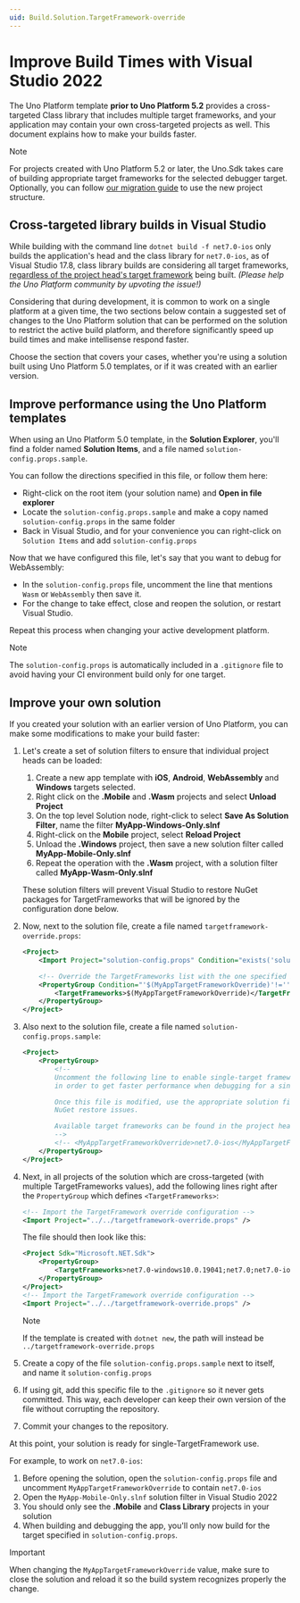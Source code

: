 ```yaml
---
uid: Build.Solution.TargetFramework-override
---
```

# Improve Build Times with Visual Studio 2022

The Uno Platform template **prior to Uno Platform 5.2** provides a cross-targeted Class library that includes multiple target frameworks, and your application may contain your own cross-targeted projects as well. This document explains how to make your builds faster.

> [!NOTE]
> For projects created with Uno Platform 5.2 or later, the Uno.Sdk takes care of building appropriate target frameworks for the selected debugger target. Optionally, you can follow [our migration guide](xref:Uno.Development.MigratingToSingleProject) to use the new project structure.

## Cross-targeted library builds in Visual Studio

While building with the command line `dotnet build -f net7.0-ios` only builds the application's head and the class library for `net7.0-ios`, as of Visual Studio 17.8, class library builds are considering all target frameworks, [regardless of the project head's target framework](https://developercommunity.visualstudio.com/t/Building-a-cross-targeted-project-with-m/651372) being built. _(Please help the Uno Platform community by upvoting the issue!)_

Considering that during development, it is common to work on a single platform at a given time, the two sections below contain a suggested set of changes to the Uno Platform solution that can be performed on the solution to restrict the active build platform, and therefore significantly speed up build times and make intellisense respond faster.

Choose the section that covers your cases, whether you're using a solution built using Uno Platform 5.0 templates, or if it was created with an earlier version.

## Improve performance using the Uno Platform templates

When using an Uno Platform 5.0 template, in the **Solution Explorer**, you'll find a folder named **Solution Items**, and a file named `solution-config.props.sample`.

You can follow the directions specified in this file, or follow them here:

- Right-click on the root item (your solution name) and **Open in file explorer**
- Locate the `solution-config.props.sample` and make a copy named `solution-config.props` in the same folder
- Back in Visual Studio, and for your convenience you can right-click on `Solution Items` and add `solution-config.props`

Now that we have configured this file, let's say that you want to debug for WebAssembly:

- In the `solution-config.props` file, uncomment the line that mentions `Wasm` or `WebAssembly` then save it.
- For the change to take effect, close and reopen the solution, or restart Visual Studio.

Repeat this process when changing your active development platform.

> [!NOTE]
> The `solution-config.props` is automatically included in a `.gitignore` file to avoid having your CI environment build only for one target.

## Improve your own solution

If you created your solution with an earlier version of Uno Platform, you can make some modifications to make your build faster:

1. Let's create a set of solution filters to ensure that individual project heads can be loaded:

    1. Create a new app template with **iOS**, **Android**, **WebAssembly** and **Windows** targets   selected.
    1. Right click on the **.Mobile** and **.Wasm** projects and select **Unload Project**
    1. On the top level Solution node, right-click to select **Save As Solution Filter**, name the    filter **MyApp-Windows-Only.slnf**
    1. Right-click on the **Mobile** project, select **Reload Project**
    1. Unload the **.Windows** project, then save a new solution filter called **MyApp-Mobile-Only.slnf**
    1. Repeat the operation with the **.Wasm** project, with a solution filter called **MyApp-Wasm-Only.slnf**

    These solution filters will prevent Visual Studio to restore NuGet packages for TargetFrameworks that will be ignored by the configuration done below.

1. Now, next to the solution file, create a file named `targetframework-override.props`:

    ```xml
    <Project>
        <Import Project="solution-config.props" Condition="exists('solution-config.props')" />

        <!-- Override the TargetFrameworks list with the one specified in MyAppTargetFrameworkOverride -->
        <PropertyGroup Condition="'$(MyAppTargetFrameworkOverride)'!=''">
            <TargetFrameworks>$(MyAppTargetFrameworkOverride)</TargetFrameworks>
        </PropertyGroup>
    </Project>
   ```

1. Also next to the solution file, create a file named `solution-config.props.sample`:

    ```xml
    <Project>
        <PropertyGroup>
            <!--
            Uncomment the following line to enable single-target framework builds
            in order to get faster performance when debugging for a single platform.

            Once this file is modified, use the appropriate solution filter to avoid
            NuGet restore issues.

            Available target frameworks can be found in the project heads of your solution.
            -->
            <!-- <MyAppTargetFrameworkOverride>net7.0-ios</MyAppTargetFrameworkOverride> -->
        </PropertyGroup>
    </Project>
    ```

1. Next, in all projects of the solution which are cross-targeted (with multiple TargetFrameworks values), add the following lines right after the `PropertyGroup` which defines `<TargetFrameworks>`:

    ```xml
    <!-- Import the TargetFramework override configuration -->
    <Import Project="../../targetframework-override.props" />
    ```

    The file should then look like this:

    ```xml
    <Project Sdk="Microsoft.NET.Sdk">
        <PropertyGroup>
            <TargetFrameworks>net7.0-windows10.0.19041;net7.0;net7.0-ios;net7.0-android</TargetFrameworks>
        </PropertyGroup>
    </Project>
    <!-- Import the TargetFramework override configuration -->
    <Import Project="../../targetframework-override.props" />
    ```

    > [!NOTE]
    > If the template is created with `dotnet new`, the path will instead be `../targetframework-override.props`

1. Create a copy of the file `solution-config.props.sample` next to itself, and name it `solution-config.props`
1. If using git, add this specific file to the `.gitignore` so it never gets committed. This way, each developer can keep their own version of the file without corrupting the repository.
1. Commit your changes to the repository.

At this point, your solution is ready for single-TargetFramework use.

For example, to work on `net7.0-ios`:

1. Before opening the solution, open the `solution-config.props` file and uncomment `MyAppTargetFrameworkOverride` to contain `net7.0-ios`
1. Open the `MyApp-Mobile-Only.slnf` solution filter in Visual Studio 2022
1. You should only see the **.Mobile** and **Class Library** projects in your solution
1. When building and debugging the app, you'll only now build for the target specified in `solution-config.props`.

> [!IMPORTANT]
> When changing the `MyAppTargetFrameworkOverride` value, make sure to close the solution and reload it so the build system recognizes properly the change.

